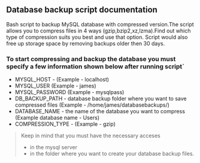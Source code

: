 
## Database backup script documentation

Bash script to backup MySQL database with compressed version.The script allows you to compress files in 4 ways (gzip,bzip2,xz,lzma).Find out which type of compression suits you best and use that option.
Script would also free up storage space by removing backups older then 30 days.

### To start compressing and backup the database you must specify a few information shown below after running script`

+ MYSQL_HOST - (Example - localhost) 
+ MYSQL_USER (Example - james) 
+ MYSQL_PASSWORD (Example - mysqlpass)
+ DB_BACKUP_PATH - database backup folder where you want to save compressed files (Example - /home/james/databasebackups/)
+ DATABASE_NAME - the name of the database you want to compress 
(Example database name - Users)
+ COMPRESSION_TYPE - (Example - gzip)

> Keep in mind that you must have the necessary acceses 
> + in the mysql server 
> + in the folder where you want to create your database backup files.
